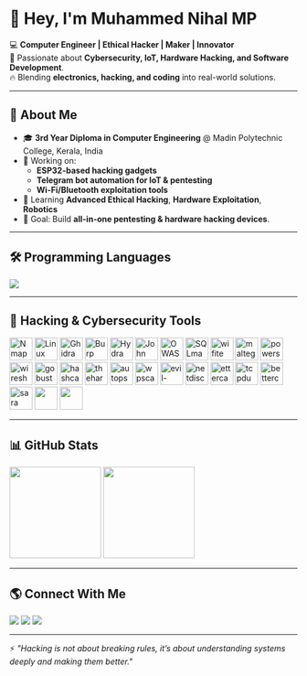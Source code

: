 <!-- Profile Banner -->
# 👋 Hey, I'm **Muhammed Nihal MP**

💻 **Computer Engineer | Ethical Hacker | Maker | Innovator**  
🚀 Passionate about **Cybersecurity, IoT, Hardware Hacking, and Software Development**.  
🔥 Blending **electronics, hacking, and coding** into real-world solutions.  

---

## 🧠 About Me
- 🎓 **3rd Year Diploma in Computer Engineering** @ Madin Polytechnic College, Kerala, India  
- 🔭 Working on:  
  - **ESP32-based hacking gadgets**  
  - **Telegram bot automation for IoT & pentesting**  
  - **Wi-Fi/Bluetooth exploitation tools**
- 🌱 Learning **Advanced Ethical Hacking**, **Hardware Exploitation**, **Robotics**
- 🎯 Goal: Build **all-in-one pentesting & hardware hacking devices**.

---

## 🛠 Programming Languages
<p>
<img src="https://skillicons.dev/icons?i=python,cpp,c,java,php,bash,go,rust,js,html,css" />
</p>

---

## 🔐 Hacking & Cybersecurity Tools
<p>
<!-- Nmap (Highlighted) -->
<img src="https://www.kali.org/tools/nmap/images/nmap-logo.svg" height="40" title="Nmap - Network Scanner" />

<!-- Other tools -->
<img src="https://upload.wikimedia.org/wikipedia/commons/3/35/Tux.svg" height="40" title="Linux" />
<img src="https://www.kali.org/tools/ghidra/images/ghidra-logo.svg" height="40" title="Ghidra" />
<img src="https://www.kali.org/tools/burpsuite/images/burpsuite-logo.svg" height="40" title="Burp Suite" />
<img src="https://www.kali.org/tools/hydra/images/hydra-logo.svg" height="40" title="Hydra" />
<img src="https://www.kali.org/tools/john/images/john-logo.svg" height="40" title="John the Ripper" />
<img src="https://www.kali.org/tools/zaproxy/images/zaproxy-logo.svg" height="40" title="OWASP ZAP" />
<img src="https://www.kali.org/tools/sqlmap/images/sqlmap-logo.svg" height="40" title="SQLmap" />
<img src="https://www.kali.org/tools/wifite/images/wifite-logo.svg" height="40" title="wifite" />
<img src="https://www.kali.org/tools/maltego/images/maltego-logo.svg" height="40" title="maltego" />
<img src="https://www.kali.org/tools/powershell/images/powershell-logo.svg" height="40" title="powershell" />
<img src="https://www.kali.org/tools/wireshark/images/wireshark-logo.svg" height="40" title="wireshark" />
<img src="https://www.kali.org/tools/gobuster/images/gobuster-logo.svg" height="40" title="gobuster" />
<img src="https://www.kali.org/tools/hashcat/images/hashcat-logo.svg" height="40" title="hashcat" />
<img src="https://www.kali.org/tools/theharvester/images/theharvester-logo.svg" height="40" title="theharvester" />
<img src="https://www.kali.org/tools/autopsy/images/autopsy-logo.svg" height="40" title="autopsy" />
<img src="https://www.kali.org/tools/wpscan/images/wpscan-logo.svg" height="40" title="wpscan" />
<img src="https://www.kali.org/tools/evil-winrm/images/evil-winrm-logo.svg" height="40" title="evil-winrm" />
<img src="https://www.kali.org/tools/netdiscover/images/netdiscover-logo.svg" height="40" title="netdiscover" />
<img src="https://www.kali.org/tools/ettercap/images/ettercap-logo.svg" height="40" title="ettercap" />
<img src="https://www.kali.org/tools/tcpdump/images/tcpdump-logo.svg" height="40" title="tcpdump" />
<img src="https://www.kali.org/tools/bettercap/images/bettercap-logo.svg" height="40" title="bettercap" />
<img src="http://kali.org/tools/sara/images/sara-logo.svg" height="40" title="sara" />
<img src="" height="40" title="" />
<img src="" height="40" title="" />
</p>

---

## 📊 GitHub Stats
<p>
<img src="https://github-readme-stats.vercel.app/api?username=Muhammednihalmp&show_icons=true&theme=radical" height="160" />
<img src="https://github-readme-streak-stats.herokuapp.com/?user=Muhammednihalmp&theme=radical" height="160" />
</p>

---

## 🌎 Connect With Me
<p>
<a href="mailto:muhammadnihalmp955@gmail.com"><img src="https://img.shields.io/badge/Email-D14836?style=for-the-badge&logo=gmail&logoColor=white" /></a>
<a href="https://www.linkedin.com/in/muhammed-nihal-mp-96a346283/"><img src="https://img.shields.io/badge/LinkedIn-0077B5?style=for-the-badge&logo=linkedin&logoColor=white" /></a>
<a href="https://t.me/Muhammed_Nihal_MP"><img src="https://img.shields.io/badge/Telegram-26A5E4?style=for-the-badge&logo=telegram&logoColor=white" /></a>
</p>

---

⚡ *"Hacking is not about breaking rules, it’s about understanding systems deeply and making them better."*
